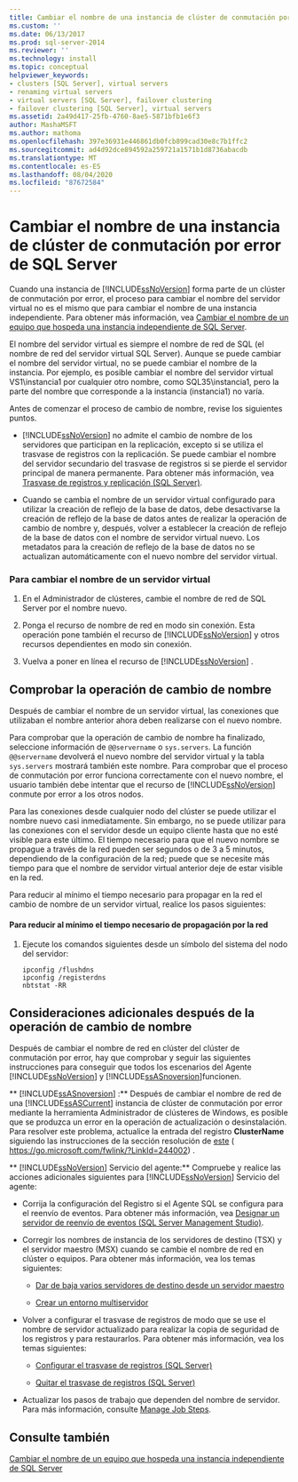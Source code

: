 ```yaml
---
title: Cambiar el nombre de una instancia de clúster de conmutación por error de SQL Server | Microsoft Docs
ms.custom: ''
ms.date: 06/13/2017
ms.prod: sql-server-2014
ms.reviewer: ''
ms.technology: install
ms.topic: conceptual
helpviewer_keywords:
- clusters [SQL Server], virtual servers
- renaming virtual servers
- virtual servers [SQL Server], failover clustering
- failover clustering [SQL Server], virtual servers
ms.assetid: 2a49d417-25fb-4760-8ae5-5871bfb1e6f3
author: MashaMSFT
ms.author: mathoma
ms.openlocfilehash: 397e36931e446861db0fcb899cad30e8c7b1ffc2
ms.sourcegitcommit: ad4d92dce894592a259721a1571b1d8736abacdb
ms.translationtype: MT
ms.contentlocale: es-ES
ms.lasthandoff: 08/04/2020
ms.locfileid: "87672584"
---
```

# <a name="rename-a-sql-server-failover-cluster-instance"></a>Cambiar el nombre de una instancia de clúster de conmutación por error de SQL Server
  Cuando una instancia de [!INCLUDE[ssNoVersion](../../../includes/ssnoversion-md.md)] forma parte de un clúster de conmutación por error, el proceso para cambiar el nombre del servidor virtual no es el mismo que para cambiar el nombre de una instancia independiente. Para obtener más información, vea [Cambiar el nombre de un equipo que hospeda una instancia independiente de SQL Server](../../../database-engine/install-windows/rename-a-computer-that-hosts-a-stand-alone-instance-of-sql-server.md).  
  
 El nombre del servidor virtual es siempre el nombre de red de SQL (el nombre de red del servidor virtual SQL Server). Aunque se puede cambiar el nombre del servidor virtual, no se puede cambiar el nombre de la instancia. Por ejemplo, es posible cambiar el nombre del servidor virtual VS1\instancia1 por cualquier otro nombre, como SQL35\instancia1, pero la parte del nombre que corresponde a la instancia (instancia1) no varía.  
  
 Antes de comenzar el proceso de cambio de nombre, revise los siguientes puntos.  
  
-   [!INCLUDE[ssNoVersion](../../../includes/ssnoversion-md.md)] no admite el cambio de nombre de los servidores que participan en la replicación, excepto si se utiliza el trasvase de registros con la replicación. Se puede cambiar el nombre del servidor secundario del trasvase de registros si se pierde el servidor principal de manera permanente. Para obtener más información, vea [Trasvase de registros y replicación &#40;SQL Server&#41;](../../../database-engine/log-shipping/log-shipping-and-replication-sql-server.md).  
  
-   Cuando se cambia el nombre de un servidor virtual configurado para utilizar la creación de reflejo de la base de datos, debe desactivarse la creación de reflejo de la base de datos antes de realizar la operación de cambio de nombre y, después, volver a establecer la creación de reflejo de la base de datos con el nombre de servidor virtual nuevo. Los metadatos para la creación de reflejo de la base de datos no se actualizan automáticamente con el nuevo nombre del servidor virtual.  
  
### <a name="to-rename-a-virtual-server"></a>Para cambiar el nombre de un servidor virtual  
  
1.  En el Administrador de clústeres, cambie el nombre de red de SQL Server por el nombre nuevo.  
  
2.  Ponga el recurso de nombre de red en modo sin conexión. Esta operación pone también el recurso de [!INCLUDE[ssNoVersion](../../../includes/ssnoversion-md.md)] y otros recursos dependientes en modo sin conexión.  
  
3.  Vuelva a poner en línea el recurso de [!INCLUDE[ssNoVersion](../../../includes/ssnoversion-md.md)] .  
  
## <a name="verify-the-renaming-operation"></a>Comprobar la operación de cambio de nombre  
 Después de cambiar el nombre de un servidor virtual, las conexiones que utilizaban el nombre anterior ahora deben realizarse con el nuevo nombre.  
  
 Para comprobar que la operación de cambio de nombre ha finalizado, seleccione información de `@@servername` o `sys.servers`. La función `@@servername` devolverá el nuevo nombre del servidor virtual y la tabla `sys.servers` mostrará también este nombre. Para comprobar que el proceso de conmutación por error funciona correctamente con el nuevo nombre, el usuario también debe intentar que el recurso de [!INCLUDE[ssNoVersion](../../../includes/ssnoversion-md.md)] conmute por error a los otros nodos.  
  
 Para las conexiones desde cualquier nodo del clúster se puede utilizar el nombre nuevo casi inmediatamente. Sin embargo, no se puede utilizar para las conexiones con el servidor desde un equipo cliente hasta que no esté visible para este último. El tiempo necesario para que el nuevo nombre se propague a través de la red pueden ser segundos o de 3 a 5 minutos, dependiendo de la configuración de la red; puede que se necesite más tiempo para que el nombre de servidor virtual anterior deje de estar visible en la red.  
  
 Para reducir al mínimo el tiempo necesario para propagar en la red el cambio de nombre de un servidor virtual, realice los pasos siguientes:  
  
#### <a name="to-minimize-network-propagation-delay"></a>Para reducir al mínimo el tiempo necesario de propagación por la red  
  
1.  Ejecute los comandos siguientes desde un símbolo del sistema del nodo del servidor:  
  
    ```  
    ipconfig /flushdns  
    ipconfig /registerdns  
    nbtstat -RR  
    ```  
  
## <a name="additional-considerations-after-the-renaming-operation"></a>Consideraciones adicionales después de la operación de cambio de nombre  
 Después de cambiar el nombre de red en clúster del clúster de conmutación por error, hay que comprobar y seguir las siguientes instrucciones para conseguir que todos los escenarios del Agente [!INCLUDE[ssNoVersion](../../../includes/ssnoversion-md.md)] y [!INCLUDE[ssASnoversion](../../../includes/ssasnoversion-md.md)]funcionen.  
  
 ** [!INCLUDE[ssASnoversion](../../../includes/ssasnoversion-md.md)] :** Después de cambiar el nombre de red de una [!INCLUDE[ssASCurrent](../../../includes/ssascurrent-md.md)] instancia de clúster de conmutación por error mediante la herramienta Administrador de clústeres de Windows, es posible que se produzca un error en la operación de actualización o desinstalación. Para resolver este problema, actualice la entrada del registro **ClusterName** siguiendo las instrucciones de la sección resolución de [este](https://go.microsoft.com/fwlink/?LinkId=244002) ( https://go.microsoft.com/fwlink/?LinkId=244002) .  
  
 ** [!INCLUDE[ssNoVersion](../../../includes/ssnoversion-md.md)] Servicio del agente:** Compruebe y realice las acciones adicionales siguientes para [!INCLUDE[ssNoVersion](../../../includes/ssnoversion-md.md)] Servicio del agente:  
  
-   Corrija la configuración del Registro si el Agente SQL se configura para el reenvío de eventos. Para obtener más información, vea [Designar un servidor de reenvío de eventos &#40;SQL Server Management Studio&#41;](../../../ssms/agent/designate-an-events-forwarding-server-sql-server-management-studio.md).  
  
-   Corregir los nombres de instancia de los servidores de destino (TSX) y el servidor maestro (MSX) cuando se cambie el nombre de red en clúster o equipos. Para obtener más información, vea los temas siguientes:  
  
    -   [Dar de baja varios servidores de destino desde un servidor maestro](../../../ssms/agent/defect-multiple-target-servers-from-a-master-server.md)  
  
    -   [Crear un entorno multiservidor](../../../ssms/agent/create-a-multiserver-environment.md)  
  
-   Volver a configurar el trasvase de registros de modo que se use el nombre de servidor actualizado para realizar la copia de seguridad de los registros y para restaurarlos. Para obtener más información, vea los temas siguientes:  
  
    -   [Configurar el trasvase de registros &#40;SQL Server&#41;](../../../database-engine/log-shipping/configure-log-shipping-sql-server.md)  
  
    -   [Quitar el trasvase de registros &#40;SQL Server&#41;](../../../database-engine/log-shipping/remove-log-shipping-sql-server.md)  
  
-   Actualizar los pasos de trabajo que dependen del nombre de servidor. Para más información, consulte [Manage Job Steps](../../../ssms/agent/manage-job-steps.md).  
  
## <a name="see-also"></a>Consulte también  
 [Cambiar el nombre de un equipo que hospeda una instancia independiente de SQL Server](../../../database-engine/install-windows/rename-a-computer-that-hosts-a-stand-alone-instance-of-sql-server.md)  
  
  
